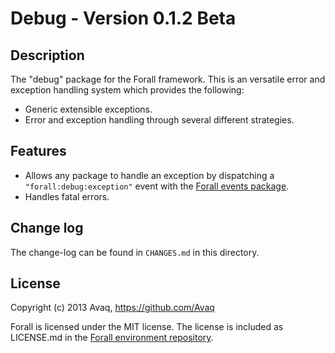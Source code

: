 # Debug - Version 0.1.2 Beta

## Description

The "debug" package for the Forall framework. This is an versatile error and exception
handling system which provides the following:

* Generic extensible exceptions.
* Error and exception handling through several different strategies.

## Features

* Allows any package to handle an exception by dispatching a `"forall:debug:exception"`
  event with the [Forall events package](https://github.com/ForallFramework/events.package).
* Handles fatal errors.

## Change log

The change-log can be found in `CHANGES.md` in this directory.

## License

Copyright (c) 2013 Avaq, https://github.com/Avaq

Forall is licensed under the MIT license. The license is included as LICENSE.md in the
[Forall environment repository](https://github.com/ForallFramework/Forall).
